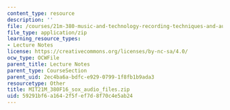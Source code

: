 ```yaml
---
content_type: resource
description: ''
file: /courses/21m-380-music-and-technology-recording-techniques-and-audio-production-fall-2016/59291bf6a1642f5fef7d8f70c4e5ab24_MIT21M_380F16_sox_audio_files.zip
file_type: application/zip
learning_resource_types:
- Lecture Notes
license: https://creativecommons.org/licenses/by-nc-sa/4.0/
ocw_type: OCWFile
parent_title: Lecture Notes
parent_type: CourseSection
parent_uid: 2ec4ba6a-bdfc-e929-0799-1f8fb1b9ada3
resourcetype: Other
title: MIT21M_380F16_sox_audio_files.zip
uid: 59291bf6-a164-2f5f-ef7d-8f70c4e5ab24
---
```

